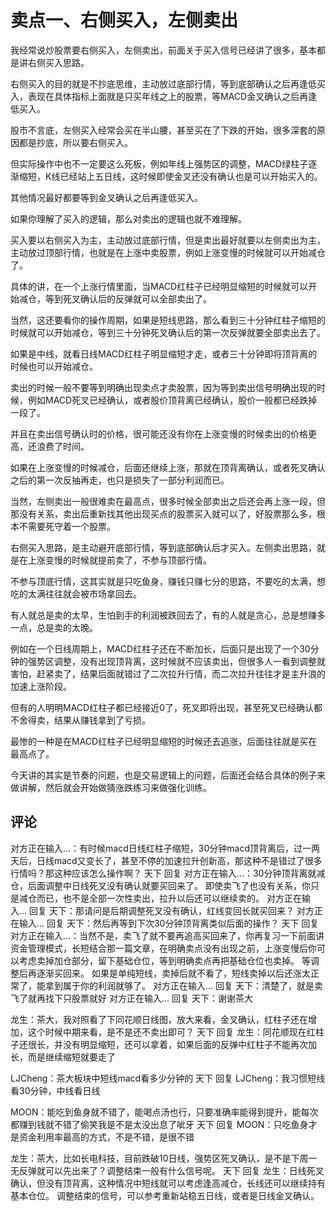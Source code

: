 # 卖点一、右侧买入，左侧卖出

我经常说炒股票要右侧买入，左侧卖出，前面关于买入信号已经讲了很多，基本都是讲右侧买入思路。

右侧买入的目的就是不抄底思维，主动放过底部行情，等到底部确认之后再逢低买入，表现在具体指标上面就是只买年线之上的股票，等MACD金叉确认之后再逢低买入。

股市不言底，左侧买入经常会买在半山腰，甚至买在了下跌的开始，很多深套的原因都是抄底，所以要右侧买入。

但实际操作中也不一定要这么死板，例如年线上强势区的调整，MACD绿柱子逐渐缩短，K线已经站上五日线，这时候即使金叉还没有确认也是可以开始买入的。

其他情况最好都要等到金叉确认之后再逢低买入。

如果你理解了买入的逻辑，那么对卖出的逻辑也就不难理解。

买入要以右侧买入为主，主动放过底部行情，但是卖出最好就要以左侧卖出为主，主动放过顶部行情，也就是在上涨中卖股票，例如上涨变慢的时候就可以开始减仓了。

具体的讲，在一个上涨行情里面，当MACD红柱子已经明显缩短的时候就可以开始减仓，等到死叉确认后的反弹就可以全部卖出了。

当然，这还要看你的操作周期，如果是短线思路，那么看到三十分钟红柱子缩短的时候就可以开始减仓，等到三十分钟死叉确认后的第一次反弹就要全部卖出去了。

如果是中线，就看日线MACD红柱子明显缩短才走，或者三十分钟即将顶背离的时候也可以开始减仓。

卖出的时候一般不要等到明确出现卖点才卖股票，因为等到卖出信号明确出现的时候，例如MACD死叉已经确认，或者股价顶背离已经确认，股价一般都已经跌掉一段了。

并且在卖出信号确认时的价格，很可能还没有你在上涨变慢的时候卖出的价格更高，还浪费了时间。

如果在上涨变慢的时候减仓，后面还继续上涨，那就在顶背离确认，或者死叉确认之后的第一次反抽再走，也只是损失了一部分利润而已。

当然，左侧卖出一般很难卖在最高点，很多时候全部卖出之后还会再上涨一段，但那没有关系，卖出后重新找其他出现买点的股票买入就可以了，好股票那么多，根本不需要死守着一个股票。

右侧买入思路，是主动避开底部行情，等到底部确认后才买入。左侧卖出思路，就是在上涨变慢的时候就提前卖了，不参与顶部行情。

不参与顶底行情，这其实就是只吃鱼身，赚钱只赚七分的思路，不要吃的太满，想吃的太满往往就会被市场拿回去。

有人就总是卖的太早，生怕到手的利润被跌回去了，有的人就是贪心，总是想赚多一点，总是卖的太晚。

例如在一个日线周期上，MACD红柱子还在不断加长，后面只是出现了一个30分钟的强势区调整，没有出现顶背离，这时候就不应该卖出，但很多人一看到调整就害怕，赶紧卖了，结果后面就错过了二次拉升行情，而二次拉升往往才是主升浪的加速上涨阶段。

但有的人明明MACD红柱子都已经接近0了，死叉即将出现，甚至死叉已经确认都不舍得卖，结果从赚钱拿到了亏损。

最惨的一种是在MACD红柱子已经明显缩短的时候还去追涨，后面往往就是买在最高点了。

今天讲的其实是节奏的问题，也是交易逻辑上的问题，后面还会结合具体的例子来做讲解，然后就会开始做猜涨跌练习来做强化训练。

## 评论
对方正在输入...：有时候macd日线红柱子缩短，30分钟macd顶背离后，过一两天后，日线macd又变长了，甚至不停的加速拉升创新高，那这种不是错过了很多行情吗？那这种应该怎么操作啊？
天下 回复 对方正在输入...：30分钟顶背离就减仓，后面调整中日线死叉没有确认就要买回来了。
即使卖飞了也没有关系，你只是减仓而已，也不是全部一次性卖出，拉升以后还可以继续卖的。
对方正在输入... 回复 天下：那请问是后期调整死叉没有确认，红线变回长就买回来？
对方正在输入... 回复 天下：然后再等到下次30分钟顶背离类似后面的操作？
天下 回复 对方正在输入...：当然不是，卖飞了就不要再追高买回来了，你再复习一下前面讲资金管理模式，长短结合那一篇文章，在明确卖点没有出现之前，上涨变慢后你可以考虑卖掉加仓部分，留下基础仓位，等到明确卖点再把基础仓位也卖掉。
等调整后再逐渐买回来。
如果是单纯短线，卖掉后就不看了，短线卖掉以后还涨太正常了，能拿到属于你的利润就够了。
对方正在输入... 回复 天下：清楚了，就是卖飞了就再找下只股票就好
对方正在输入... 回复 天下：谢谢茶大

龙生：茶大，我对照看了下同花顺日线图，放大来看，金叉确认，红柱子还在增加，这个时候中期来看，是不是还不卖出即可？
天下 回复 龙生：同花顺现在红柱子还很长，并没有明显缩短，还可以拿着，如果后面的反弹中红柱子不能再次加长，而是继续缩短就要走了

LJCheng：茶大板块中短线macd看多少分钟的
天下 回复 LJCheng：我习惯短线看30分钟，中线看日线

MOON：能吃到鱼身就不错了，能喝点汤也行，只要准确率能得到提升，能每次都赚到钱就不错了偷笑我是不是太没出息了呲牙
天下 回复 MOON：只吃鱼身才是资金利用率最高的方式，不是不错，是很不错

龙生：茶大，比如长电科技，目前跌破10日线，强势区死叉确认，是不是下周一无反弹就可以先出来了？调整结束一般有什么信号呢。
天下 回复 龙生：日线死叉确认，但没有顶背离，这种情况中短线就可以考虑逢高减仓，长线还可以继续持有基本仓位。
调整结束的信号，可以参考重新站稳五日线，或者是日线金叉确认。